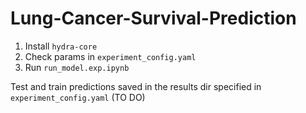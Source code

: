 # Lung-Cancer-Survival-Prediction

1. Install `hydra-core`
2. Check params in `experiment_config.yaml`
3. Run `run_model.exp.ipynb`

Test and train predictions saved in the results dir specified in `experiment_config.yaml` (TO DO)